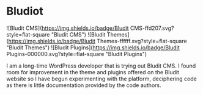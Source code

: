 # Bludiot

![Bludit CMS](https://img.shields.io/badge/Bludit CMS-ffd207.svg?style=flat-square "Bludit CMS")
![Bludit Themes](https://img.shields.io/badge/Bludit Themes-ffffff.svg?style=flat-square "Bludit Themes")
![Bludit Plugins](https://img.shields.io/badge/Bludit Plugins-000000.svg?style=flat-square "Bludit Plugins")

I am a long-time WordPress developer that is trying out Bludit CMS. I found room for improvement in the theme and plugins offered on the Bludit website so I have begun experimenting with the platform, deciphering code as there is little documentation provided by the code authors.
